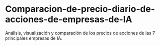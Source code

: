 # Comparacion-de-precio-diario-de-acciones-de-empresas-de-IA
Análisis, visualización y comparación de los precios de acciones de las 7 principales empresas de IA.
